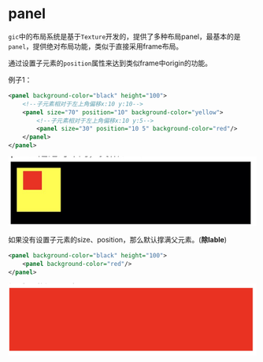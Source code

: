 # panel

`gic`中的布局系统是基于`Texture`开发的，提供了多种布局panel，最基本的是`panel`，提供绝对布局功能，类似于直接采用frame布局。

通过设置子元素的`position`属性来达到类似frame中origin的功能。

例子1：

```Xml
<panel background-color="black" height="100">
    <!--子元素相对于左上角偏移x:10 y:10-->
    <panel size="70" position="10" background-color="yellow">
        <!--子元素相对于左上角偏移x:10 y:5-->
        <panel size="30" position="10 5" background-color="red"/>
    </panel>
</panel>
```

![1](../images/1.jpg)





如果没有设置子元素的size、position，那么默认撑满父元素。(**除lable**)

```Xml
<panel background-color="black" height="100">
    <panel background-color="red"/>
</panel>
```

![2](../images/2.jpg)